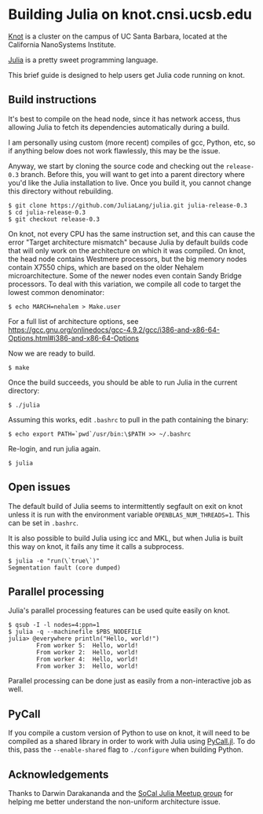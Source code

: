 Building Julia on knot.cnsi.ucsb.edu
====================================

[Knot](http://csc.cnsi.ucsb.edu/clusters/knot) is a cluster on the campus of UC Santa Barbara, located at the California NanoSystems Institute.

[Julia](http://julialang.org/) is a pretty sweet programming language.

This brief guide is designed to help users get Julia code running on knot.

Build instructions
------------------

It's best to compile on the head node, since it has network access, thus allowing Julia to fetch its dependencies automatically during a build.

I am personally using custom (more recent) compiles of gcc, Python, etc, so if anything below does not work flawlessly, this may be the issue.

Anyway, we start by cloning the source code and checking out the `release-0.3` branch.  Before this, you will want to get into a parent directory where you'd like the Julia installation to live.  Once you build it, you cannot change this directory without rebuilding.

    $ git clone https://github.com/JuliaLang/julia.git julia-release-0.3
    $ cd julia-release-0.3
    $ git checkout release-0.3

On knot, not every CPU has the same instruction set, and this can cause the error "Target architecture mismatch" because Julia by default builds code that will only work on the architecture on which it was compiled.  On knot, the head node contains Westmere processors, but the big memory nodes contain X7550 chips, which are based on the older Nehalem microarchitecture.  Some of the newer nodes even contain Sandy Bridge processors.  To deal with this variation, we compile all code to target the lowest common denominator:

    $ echo MARCH=nehalem > Make.user

For a full list of architecture options, see https://gcc.gnu.org/onlinedocs/gcc-4.9.2/gcc/i386-and-x86-64-Options.html#i386-and-x86-64-Options

Now we are ready to build.

    $ make

Once the build succeeds, you should be able to run Julia in the current directory:

    $ ./julia

Assuming this works, edit `.bashrc` to pull in the path containing the binary:

    $ echo export PATH=`pwd`/usr/bin:\$PATH >> ~/.bashrc

Re-login, and run julia again.

    $ julia

Open issues
-----------

The default build of Julia seems to intermittently segfault on exit on knot unless it is run with the environment variable `OPENBLAS_NUM_THREADS=1`.  This can be set in `.bashrc`.

It is also possible to build Julia using icc and MKL, but when Julia is built this way on knot, it fails any time it calls a subprocess.

	$ julia -e "run(\`true\`)" 
    Segmentation fault (core dumped)

Parallel processing
-------------------

Julia's parallel processing features can be used quite easily on knot.

    $ qsub -I -l nodes=4:ppn=1
    $ julia -q --machinefile $PBS_NODEFILE
	julia> @everywhere println("Hello, world!")
            From worker 5:	Hello, world!
            From worker 2:	Hello, world!
            From worker 4:	Hello, world!
            From worker 3:	Hello, world!

Parallel processing can be done just as easily from a non-interactive job as well.

PyCall
------

If you compile a custom version of Python to use on knot, it will need to be compiled as a shared library in order to work with Julia using [PyCall.jl](https://github.com/stevengj/PyCall.jl).  To do this, pass the `--enable-shared` flag to `./configure` when building Python.

Acknowledgements
----------------

Thanks to Darwin Darakananda and the [SoCal Julia Meetup group](http://www.meetup.com/Southern-California-Julia-Users/) for helping me better understand the non-uniform architecture issue.
